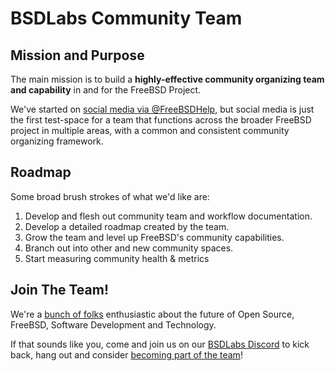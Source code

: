 BSDLabs Community Team
======================

## Mission and Purpose

The main mission is to build a **highly-effective community organizing
team and capability** in and for the FreeBSD Project.

We've started on [social media via @FreeBSDHelp](freebsdhelp.md), but
social media is just the first test-space for a team that functions
across the broader FreeBSD project in multiple areas, with a common
and consistent community organizing framework.

## Roadmap

Some broad brush strokes of what we'd like are:

1. Develop and flesh out community team and workflow documentation.
2. Develop a detailed roadmap created by the team.
3. Grow the team and level up FreeBSD's community capabilities.
4. Branch out into other and new community spaces.
4. Start measuring community health & metrics

## Join The Team!

We're a [bunch of folks](team.md) enthusiastic about the future of
Open Source, FreeBSD, Software Development and Technology.

If that sounds like you, come and join us on our
[BSDLabs Discord](https://discord.gg/N4vCmpvXzW) to kick back, hang out and consider [becoming part of the team](joinus.md)!
